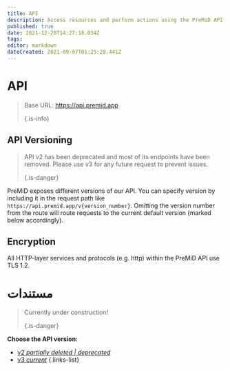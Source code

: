 ```yaml
---
title: API
description: Access resources and perform actions using the PreMiD API
published: true
date: 2021-12-20T14:27:18.034Z
tags:
editor: markdown
dateCreated: 2021-09-07T01:25:28.441Z
---
```


# API

> Base URL: https://api.premid.app 
> 
> {.is-info}

## API Versioning
> API v2 has been deprecated and most of its endpoints have been removed. Please use v3 for any future request to prevent issues. 
> 
> {.is-danger}

PreMiD exposes different versions of our API. You can specify version by including it in the request path like `https://api.premid.app/v{version_number}`. Omitting the version number from the route will route requests to the current default version (marked below accordingly).

## Encryption

All HTTP-layer services and protocols (e.g. http) within the PreMiD API use TLS 1.2.

# مستندات
> Currently under construction! 
> 
> {.is-danger}

**Choose the API version:**
- [v2 *partially deleted | deprecated*](/dev/api/v2)
- [v3 *current*](/dev/api/v3)
{.links-list}
